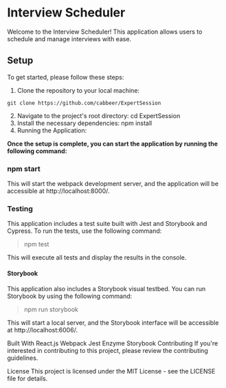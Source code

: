 # Interview Scheduler
Welcome to the Interview Scheduler! This application allows users to schedule and manage interviews with ease.

## Setup
To get started, please follow these steps:

1. Clone the repository to your local machine: 
```
git clone https://github.com/cabbeer/ExpertSession
```
2. Navigate to the project's root directory: cd ExpertSession
3. Install the necessary dependencies: npm install
4. Running the Application:

**Once the setup is complete, you can start the application by running the following command:**


### npm start
This will start the webpack development server, and the application will be accessible at http://localhost:8000/.

### Testing
This application includes a test suite built with Jest and Storybook and Cypress. To run the tests, use the following command:

> npm test

This will execute all tests and display the results in the console.

#### Storybook
This application also includes a Storybook visual testbed. You can run Storybook by using the following command:

> npm run storybook

This will start a local server, and the Storybook interface will be accessible at http://localhost:6006/.

Built With
React.js
Webpack
Jest
Enzyme
Storybook
Contributing
If you're interested in contributing to this project, please review the contributing guidelines.

License
This project is licensed under the MIT License - see the LICENSE file for details.